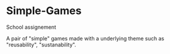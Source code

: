 # Simple-Games
School assignement

A pair of "simple" games made with a underlying theme such as "reusability", "sustanability".
